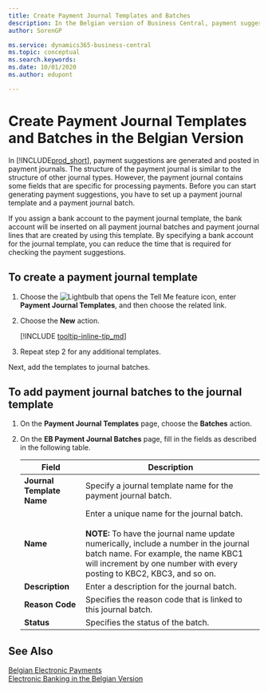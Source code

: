 ```yaml
---
title: Create Payment Journal Templates and Batches
description: In the Belgian version of Business Central, payment suggestions are generated and posted in payment journals. The structure of the payment journal is similar to the structure of other journal types.
author: SorenGP

ms.service: dynamics365-business-central
ms.topic: conceptual
ms.search.keywords:
ms.date: 10/01/2020
ms.author: edupont

---
```

# Create Payment Journal Templates and Batches in the Belgian Version

In [!INCLUDE[prod_short](../../includes/prod_short.md)], payment suggestions are generated and posted in payment journals. The structure of the payment journal is similar to the structure of other journal types. However, the payment journal contains some fields that are specific for processing payments. Before you can start generating payment suggestions, you have to set up a payment journal template and a payment journal batch.  

If you assign a bank account to the payment journal template, the bank account will be inserted on all payment journal batches and payment journal lines that are created by using this template. By specifying a bank account for the journal template, you can reduce the time that is required for checking the payment suggestions.  

## To create a payment journal template  

1. Choose the ![Lightbulb that opens the Tell Me feature](../../media/ui-search/search_small.png "Tell me what you want to do") icon, enter **Payment Journal Templates**, and then choose the related link.  
2. Choose the **New** action.  

    [!INCLUDE [tooltip-inline-tip_md](../../includes/tooltip-inline-tip_md.md)]
3. Repeat step 2 for any additional templates.

Next, add the templates to journal batches.

## To add payment journal batches to the journal template  

1. On the **Payment Journal Templates** page, choose the **Batches** action.  
2. On the **EB Payment Journal Batches** page, fill in the fields as described in the following table.  

    |Field|Description|  
    |---------------------------------|---------------------------------------|  
    |**Journal Template Name**|Specify a journal template name for the payment journal batch.|  
    |**Name**|Enter a unique name for the journal batch.<br /><br /> **NOTE:** To have the journal name update numerically, include a number in the journal batch name. For example, the name KBC1 will increment by one number with every posting to KBC2, KBC3, and so on.|  
    |**Description**|Enter a description for the journal batch.|  
    |**Reason Code**|Specifies the reason code that is linked to this journal batch.|  
    |**Status**|Specifies the status of the batch.|  

## See Also  

[Belgian Electronic Payments](belgian-electronic-payments.md)  
[Electronic Banking in the Belgian Version](belgian-electronic-banking.md)  
